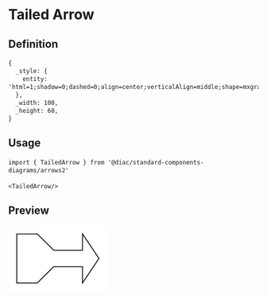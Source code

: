 # Tailed Arrow

## Definition

```
{
  _style: { 
    entity: 'html=1;shadow=0;dashed=0;align=center;verticalAlign=middle;shape=mxgraph.arrows2.tailedArrow;dy1=10;dx1=20;notch=0;arrowHead=20;dx2=25;dy2=30;',
  },
  _width: 100,
  _height: 60,
}
```

## Usage

```
import { TailedArrow } from '@diac/standard-components-diagrams/arrows2'

<TailedArrow/>
```

## Preview

<img src="./tailed-arrow.png" width="200"/>
